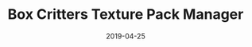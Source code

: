 ---
title: Box Critters Texture Pack Manager
description: This extention lets you easily switch between different themes, add
  new themes and create new themes.
date: 2019-04-25
image: /assets/projects/bc-texture-pack-manager/box-critters-texture-pack-manager.png
experience:
  languages: [js,html,css]
  platforms: [extension,web]
  communities: [bcmc]
links:
- title: GitHub
  href: https://github.com/boxcrittersmods/bc-texture-pack-manager
- title: Mod Page
  href: http://bcmc.ga/mods/texture-pack-manager/
---